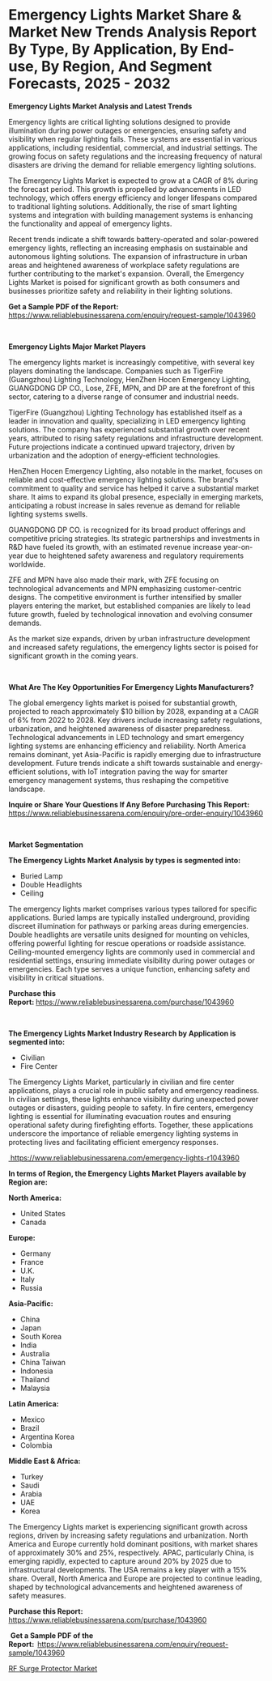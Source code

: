 <p><h1>Emergency Lights Market Share & Market New Trends Analysis Report By Type, By Application, By End-use, By Region, And Segment Forecasts, 2025 - 2032</h1></p><p><strong>Emergency Lights Market Analysis and Latest Trends</strong></p>
<p><p>Emergency lights are critical lighting solutions designed to provide illumination during power outages or emergencies, ensuring safety and visibility when regular lighting fails. These systems are essential in various applications, including residential, commercial, and industrial settings. The growing focus on safety regulations and the increasing frequency of natural disasters are driving the demand for reliable emergency lighting solutions.</p><p>The Emergency Lights Market is expected to grow at a CAGR of 8% during the forecast period. This growth is propelled by advancements in LED technology, which offers energy efficiency and longer lifespans compared to traditional lighting solutions. Additionally, the rise of smart lighting systems and integration with building management systems is enhancing the functionality and appeal of emergency lights. </p><p>Recent trends indicate a shift towards battery-operated and solar-powered emergency lights, reflecting an increasing emphasis on sustainable and autonomous lighting solutions. The expansion of infrastructure in urban areas and heightened awareness of workplace safety regulations are further contributing to the market's expansion. Overall, the Emergency Lights Market is poised for significant growth as both consumers and businesses prioritize safety and reliability in their lighting solutions.</p></p>
<p><strong>Get a Sample PDF of the Report:&nbsp;</strong> <a href="https://www.reliablebusinessarena.com/enquiry/request-sample/1043960?utm_campaign=2238&utm_medium=2&utm_source=Github&utm_content=ia&utm_term=11022025&utm_id=emergency-lights">https://www.reliablebusinessarena.com/enquiry/request-sample/1043960</a></p>
<p>&nbsp;</p>
<p><strong>Emergency Lights Major Market Players</strong></p>
<p><p>The emergency lights market is increasingly competitive, with several key players dominating the landscape. Companies such as TigerFire (Guangzhou) Lighting Technology, HenZhen Hocen Emergency Lighting, GUANGDONG DP CO., Lose, ZFE, MPN, and DP are at the forefront of this sector, catering to a diverse range of consumer and industrial needs.</p><p>TigerFire (Guangzhou) Lighting Technology has established itself as a leader in innovation and quality, specializing in LED emergency lighting solutions. The company has experienced substantial growth over recent years, attributed to rising safety regulations and infrastructure development. Future projections indicate a continued upward trajectory, driven by urbanization and the adoption of energy-efficient technologies.</p><p>HenZhen Hocen Emergency Lighting, also notable in the market, focuses on reliable and cost-effective emergency lighting solutions. The brand's commitment to quality and service has helped it carve a substantial market share. It aims to expand its global presence, especially in emerging markets, anticipating a robust increase in sales revenue as demand for reliable lighting systems swells.</p><p>GUANGDONG DP CO. is recognized for its broad product offerings and competitive pricing strategies. Its strategic partnerships and investments in R&D have fueled its growth, with an estimated revenue increase year-on-year due to heightened safety awareness and regulatory requirements worldwide.</p><p>ZFE and MPN have also made their mark, with ZFE focusing on technological advancements and MPN emphasizing customer-centric designs. The competitive environment is further intensified by smaller players entering the market, but established companies are likely to lead future growth, fueled by technological innovation and evolving consumer demands.</p><p>As the market size expands, driven by urban infrastructure development and increased safety regulations, the emergency lights sector is poised for significant growth in the coming years.</p></p>
<p>&nbsp;</p>
<p><strong>What Are The Key Opportunities For Emergency Lights Manufacturers?</strong></p>
<p><p>The global emergency lights market is poised for substantial growth, projected to reach approximately $10 billion by 2028, expanding at a CAGR of 6% from 2022 to 2028. Key drivers include increasing safety regulations, urbanization, and heightened awareness of disaster preparedness. Technological advancements in LED technology and smart emergency lighting systems are enhancing efficiency and reliability. North America remains dominant, yet Asia-Pacific is rapidly emerging due to infrastructure development. Future trends indicate a shift towards sustainable and energy-efficient solutions, with IoT integration paving the way for smarter emergency management systems, thus reshaping the competitive landscape.</p></p>
<p><strong>Inquire or Share Your Questions If Any Before Purchasing This Report:</strong> <a href="https://www.reliablebusinessarena.com/enquiry/pre-order-enquiry/1043960?utm_campaign=2238&utm_medium=2&utm_source=Github&utm_content=ia&utm_term=11022025&utm_id=emergency-lights">https://www.reliablebusinessarena.com/enquiry/pre-order-enquiry/1043960</a></p>
<p>&nbsp;</p>
<p><strong>Market Segmentation</strong></p>
<p><strong>The Emergency Lights Market Analysis by types is segmented into:</strong></p>
<p><ul><li>Buried Lamp</li><li>Double Headlights</li><li>Ceiling</li></ul></p>
<p><p>The emergency lights market comprises various types tailored for specific applications. Buried lamps are typically installed underground, providing discreet illumination for pathways or parking areas during emergencies. Double headlights are versatile units designed for mounting on vehicles, offering powerful lighting for rescue operations or roadside assistance. Ceiling-mounted emergency lights are commonly used in commercial and residential settings, ensuring immediate visibility during power outages or emergencies. Each type serves a unique function, enhancing safety and visibility in critical situations.</p></p>
<p><strong>Purchase this Report:&nbsp;</strong><a href="https://www.reliablebusinessarena.com/purchase/1043960?utm_campaign=2238&utm_medium=2&utm_source=Github&utm_content=ia&utm_term=11022025&utm_id=emergency-lights">https://www.reliablebusinessarena.com/purchase/1043960</a></p>
<p>&nbsp;</p>
<p><strong>The Emergency Lights Market Industry Research by Application is segmented into:</strong></p>
<p><ul><li>Civilian</li><li>Fire Center</li></ul></p>
<p><p>The Emergency Lights Market, particularly in civilian and fire center applications, plays a crucial role in public safety and emergency readiness. In civilian settings, these lights enhance visibility during unexpected power outages or disasters, guiding people to safety. In fire centers, emergency lighting is essential for illuminating evacuation routes and ensuring operational safety during firefighting efforts. Together, these applications underscore the importance of reliable emergency lighting systems in protecting lives and facilitating efficient emergency responses.</p></p>
<p><a href="https://www.reliablebusinessarena.com/emergency-lights-r1043960?utm_campaign=2238&utm_medium=2&utm_source=Github&utm_content=ia&utm_term=11022025&utm_id=emergency-lights">&nbsp;https://www.reliablebusinessarena.com/emergency-lights-r1043960</a></p>
<p><strong>In terms of Region, the Emergency Lights Market Players available by Region are:</strong></p>
<p>
    <p> <strong> North America: </strong>
        <ul>
            <li>United States</li>
            <li>Canada</li>
        </ul>
        </p> 
    <p> <strong> Europe: </strong>
        <ul>
            <li>Germany</li>
            <li>France</li>
            <li>U.K.</li>
            <li>Italy</li>
            <li>Russia</li>
        </ul>
        </p> 
    <p> <strong> Asia-Pacific: </strong>
        <ul>
            <li>China</li>
            <li>Japan</li>
            <li>South Korea</li>
            <li>India</li>
            <li>Australia</li>
            <li>China Taiwan</li>
            <li>Indonesia</li>
            <li>Thailand</li>
            <li>Malaysia</li>
        </ul>
        </p> 
    <p> <strong> Latin America: </strong>
        <ul>
            <li>Mexico</li>
            <li>Brazil</li>
            <li>Argentina Korea</li>
            <li>Colombia</li>
        </ul>
        </p> 
    <p> <strong> Middle East & Africa: </strong>
        <ul>
            <li>Turkey</li>
            <li>Saudi</li>
            <li>Arabia</li>
            <li>UAE</li>
            <li>Korea</li>
        </ul>
    </p>
    </p>
<p><p>The Emergency Lights market is experiencing significant growth across regions, driven by increasing safety regulations and urbanization. North America and Europe currently hold dominant positions, with market shares of approximately 30% and 25%, respectively. APAC, particularly China, is emerging rapidly, expected to capture around 20% by 2025 due to infrastructural developments. The USA remains a key player with a 15% share. Overall, North America and Europe are projected to continue leading, shaped by technological advancements and heightened awareness of safety measures.</p></p>
<p><strong>Purchase this Report: </strong><a href="https://www.reliablebusinessarena.com/purchase/1043960?utm_campaign=2238&utm_medium=2&utm_source=Github&utm_content=ia&utm_term=11022025&utm_id=emergency-lights">https://www.reliablebusinessarena.com/purchase/1043960</a></p>
<p>&nbsp;<strong>Get a Sample PDF of the Report:&nbsp;&nbsp;</strong><a href="https://www.reliablebusinessarena.com/enquiry/request-sample/1043960?utm_campaign=2238&utm_medium=2&utm_source=Github&utm_content=ia&utm_term=11022025&utm_id=emergency-lights">https://www.reliablebusinessarena.com/enquiry/request-sample/1043960</a></p>
<p><strong></strong></p>
<p><p><a href="https://github.com/manesros8/Market-Research-Report-List-1/blob/main/rf-surge-protector-market.md?utm_campaign=2238&utm_medium=2&utm_source=Github&utm_content=ia&utm_term=11022025&utm_id=emergency-lights">RF Surge Protector Market</a></p></p>